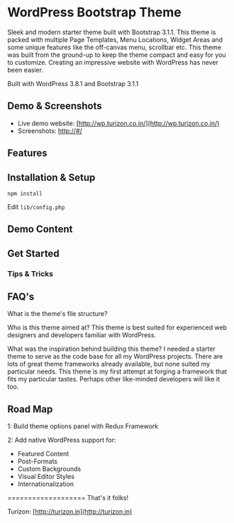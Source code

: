 # WordPress Bootstrap Theme

Sleek and modern starter theme built with Bootstrap 3.1.1. This theme is packed with multiple Page Templates, Menu Locations, Widget Areas and some unique features like the off-canvas menu, scrollbar etc. This theme was built from the ground-up to keep the theme compact and easy for you to customize. Creating an impressive website with WordPress has never been easier.

Built with WordPress 3.8.1 and Bootstrap 3.1.1

## Demo & Screenshots
* Live demo website: [http://wp.turizon.co.in/](http://wp.turizon.co.in/)
* Screenshots: [http://#/](http://roots.io/)

## Features

## Installation & Setup
```
npm install
```
Edit `lib/config.php` 

## Demo Content

## Get Started



### Tips & Tricks

## FAQ's 
What is the theme's file structure?

Who is this theme aimed at?
This theme is best suited for experienced web designers and developers familiar with WordPress.

What was the inspiration behind building this theme?
I needed a starter theme to serve as the code base for all my WordPress projects. There are lots of great theme frameworks already available, but none suited my particular needs. This theme is my first attempt at forging a framework that fits my particular tastes. Perhaps other like-minded developers will like it too.





## Road Map

1: Build theme options panel with Redux Framework

2: Add native WordPress support for:
* Featured Content
* Post-Formats
* Custom Backgrounds
* Visual Editor Styles
* Internationalization




===================
That's it folks!

Turizon: [http://turizon.in](http://turizon.in)



